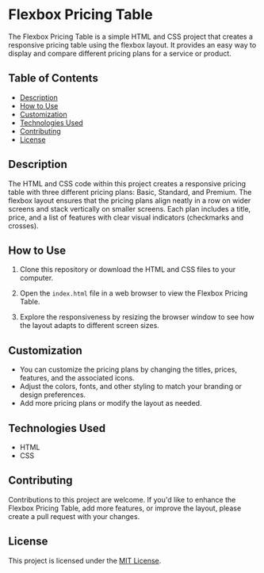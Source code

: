 # Flexbox Pricing Table

The Flexbox Pricing Table is a simple HTML and CSS project that creates a responsive pricing table using the flexbox layout. It provides an easy way to display and compare different pricing plans for a service or product.

## Table of Contents

- [Description](#description)
- [How to Use](#how-to-use)
- [Customization](#customization)
- [Technologies Used](#technologies-used)
- [Contributing](#contributing)
- [License](#license)

## Description

The HTML and CSS code within this project creates a responsive pricing table with three different pricing plans: Basic, Standard, and Premium. The flexbox layout ensures that the pricing plans align neatly in a row on wider screens and stack vertically on smaller screens. Each plan includes a title, price, and a list of features with clear visual indicators (checkmarks and crosses).

## How to Use

1. Clone this repository or download the HTML and CSS files to your computer.

2. Open the `index.html` file in a web browser to view the Flexbox Pricing Table.

3. Explore the responsiveness by resizing the browser window to see how the layout adapts to different screen sizes.

## Customization

- You can customize the pricing plans by changing the titles, prices, features, and the associated icons.
- Adjust the colors, fonts, and other styling to match your branding or design preferences.
- Add more pricing plans or modify the layout as needed.

## Technologies Used

- HTML
- CSS

## Contributing

Contributions to this project are welcome. If you'd like to enhance the Flexbox Pricing Table, add more features, or improve the layout, please create a pull request with your changes.

## License

This project is licensed under the [MIT License](LICENSE).
